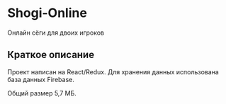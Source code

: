 # Shogi-Online
Онлайн сёги для двоих игроков
## Краткое описание ##
Проект написан на React/Redux. Для хранения данных использована база данных Firebase.

Общий размер 5,7 МБ.
